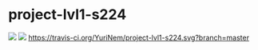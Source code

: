 # project-lvl1-s224
<a href="https://codeclimate.com/github/codeclimate/codeclimate/maintainability"><img src="https://api.codeclimate.com/v1/badges/a99a88d28ad37a79dbf6/maintainability" /></a>
<a href="https://codeclimate.com/github/YuriNem/project-lvl1-s224/test_coverage"><img src="https://api.codeclimate.com/v1/badges/23050ed503a451d90998/test_coverage" /></a>
https://travis-ci.org/YuriNem/project-lvl1-s224.svg?branch=master
